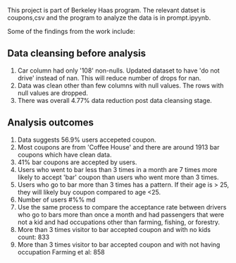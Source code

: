 This project is part of Berkeley Haas program. The relevant datset is coupons,csv and the program to analyze the data is in prompt.ipyynb.

Some of the findings from the work include:

Data cleansing before analysis
------------------------------
1. Car column had only '108' non-nulls. Updated dataset to have 'do not drive' instead of nan. This will reduce number of drops for nan.
2. Data was clean other than few columns with null values. The rows with null values are dropped.
3. There was overall 4.77% data reduction post data cleansing stage.

Analysis outcomes
-----------------
1. Data suggests 56.9% users accepeted coupon.
2. Most coupons are from 'Coffee House' and there are around 1913 bar coupons which have clean data.
3. 41% bar coupons are accepted by users.
4. Users who went to bar less than 3 times in a month are 7 times more likely to accept 'bar' coupon than users who went more than 3 times.
5. Users who go to bar more than 3 times has a pattern. If their age is > 25, they will likely buy coupon compared to age <25.
6. Number of users #%% md
5. Use the same process to compare the acceptance rate between drivers who go to bars more than once a month and had passengers that were not a kid and had occupations other than farming, fishing, or forestry.
6. More than 3 times visitor to bar accepted coupon and with no kids count:  833
7. More than 3 times visitor to bar accepted coupon and with not having occupation Farming et al:  858